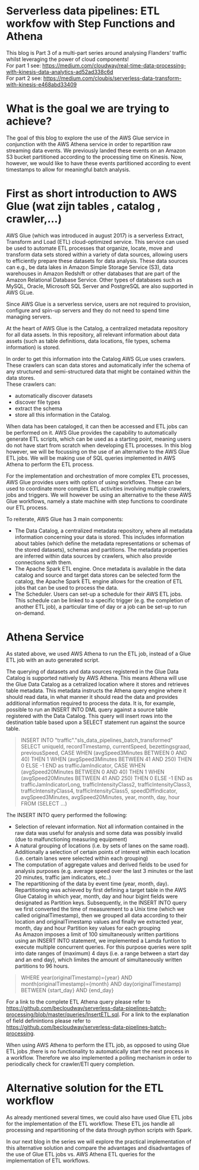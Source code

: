 # Serverless data pipelines: ETL workfow with Step Functions and Athena
This blog is Part 3 of a multi-part series around analysing Flanders’ traffic whilst leveraging the power of cloud components!    
For part 1 see: https://medium.com/cloudway/real-time-data-processing-with-kinesis-data-analytics-ad52ad338c6d  
For part 2 see: https://medium.com/cloubis/serverless-data-transform-with-kinesis-e468abd33409  

# What is the goal we are trying to achieve?
The goal of this blog to explore the use of the AWS Glue service in conjunction with the AWS Athena service in order to repartition raw streaming data events. We previously landed these events on an Amazon S3 bucket partitioned according to the processing time on Kinesis. Now, however, we would like to have these events partitioned according to event timestamps to allow for meaningful batch analysis.    

# First as short introduction to AWS Glue (wat zijn tables , catalog , crawler,…)
AWS Glue (which was introduced in august 2017) is a serverless Extract, Transform and Load (ETL) cloud-optimized service. This service can used be used to automate ETL processes that organize, locate, move and transform data sets stored within a variety of data sources, allowing users to efficiently prepare these datasets for data analysis. These data sources can e.g., be data lakes in Amazon Simple Storage Service (S3), data warehouses in Amazon Redshift or other databases that are part of the Amazon Relational Database Service. Other types of databases such as MySQL, Oracle, Microsoft SQL Server and PostgreSQL are also supported in AWS GLue.   

Since AWS Glue is a serverless service, users are not required to provision, configure and spin-up servers and they do not need to spend time managing servers.   

At the heart of AWS Glue is the Catalog, a centralized metadata repository for all data assets. In this repository, all relevant information about data assets (such as table definitions, data locations, file types, schema information) is stored.

In order to get this information into the Catalog AWS GLue uses crawlers. These crawlers can scan data stores and automatically infer the schema of any structured and semi-structured data that might be contained within the data stores.   
These crawlers can: 
* automatically discover datasets 
* discover file types 
* extract the schema
* store all this information in the Catalog. 

When data has been cataloged, it can then be accessed and ETL jobs can be performed on it. AWS Glue provides the capability to automatically generate ETL scripts, which can be used as a starting point, meaning users do not have start from scratch when developing ETL processes. In this blog however, we will be focussing on the use of an alternative to the AWS Glue ETL jobs. We will be making use of SQL queries implemented in AWS Athena to perform the ETL process.  

For the implementation and orchestration of more complex ETL processes, AWS Glue provides users with option of using workflows. These can be used to coordinate more complex ETL activities involving multiple crawlers, jobs and triggers. We will however be using an alternative to the these AWS Glue workflows, namely a state machine with step functions to coordinate our ETL process.  

To reiterate, AWS Glue has 3 main components:
* The Data Catalog, a centralized metadata repository, where all metadata information concerning  your data is stored. This includes information about tables (which define the metadata representations or schemas of the stored datasets), schemas and partitions. The metadata properties are inferred within data sources by crawlers, which also provide connections with them.
* The Apache Spark ETL engine. Once metadata is available in the data catalog and source and target data stores can be selected form the catalog, the Apache Spark ETL engine allows for the creation of ETL jobs that can be used to process the data.    
* The Scheduler. Users can set-up a schedule for their AWS ETL jobs. This schedule can be linked to a specific trigger (e.g. the completion of another ETL job), a particular time of day or a job can be set-up to run on-demand.

# Athena Service
As stated above, we used AWS Athena to run the ETL job, instead of a Glue ETL job with an auto generated script. 

The querying of datasets and data sources registered in the Glue Data Catalog is supported natively by AWS Athena. This means Athena will use the Glue Data Catalog as a cetralized location where it stores and retrieves table metadata. This metadata instructs the Athena query engine where it should read data, in what manner it should read the data and provides additional information required to process the data.
It is, for example, possible to run an INSERT INTO DML query against a source table registered with the Data Catalog. This query will insert rows into the destination table based upon a SELECT statement run against the source table. 

> INSERT INTO "traffic"."sls_data_pipelines_batch_transformed"
SELECT uniqueId, recordTimestamp, currentSpeed, bezettingsgraad, previousSpeed, CASE WHEN (avgSpeed3Minutes BETWEEN 0 AND 40) THEN 1 WHEN (avgSpeed3Minutes BETWEEN 41 AND 250) THEN 0 ELSE -1 END as trafficJamIndicator, CASE WHEN (avgSpeed20Minutes BETWEEN 0 AND 40) THEN 1 WHEN (avgSpeed20Minutes BETWEEN 41 AND 250) THEN 0 ELSE -1 END as trafficJamIndicatorLong, trafficIntensityClass2, trafficIntensityClass3, trafficIntensityClass4, trafficIntensityClass5, speedDiffindicator, avgSpeed3Minutes, avgSpeed20Minutes, year, month, day, hour   
FROM (SELECT ...)

The INSERT INTO query performed the following:
* Selection of relevant information. Not all information contained in the raw data was useful for analysis and some data was possibly invalid (due to malfunctioning measuring equipment)
* A natural grouping of locations (i.e. by sets of lanes on the same road). Additionally a selection of certain points of interest within each location (i.e. certain lanes were selected within each grouping)
* The computation of aggregate values and derived fields to be used for analysis purposes (e.g. average speed over the last 3 minutes or the last 20 minutes, traffic jam indicators, etc..)  
* The repartitioning of the data by event time (year, month, day). Repartitioning was achieved by first defining a  target table in the AWS Glue Catalog in which year, month, day and hour bigint fields were designated as Partition keys. Subsequently, in the INSERT INTO query we first converted the time of measurement to a Unix time (which we called originalTimestamp), then we grouped all data according to their location and originalTimestamp values and finally we extracted year, month, day and hour Partition key values for each grouping   
As Amazon imposes a limit of 100 simultaneously written partitions using an INSERT INTO statement, we implemented a Lamda funtion to execute multiple concurrent queries. For this purpose queries were split into date ranges of (maximum) 4 days (i.e. a range between a start day and an end day), which limites the amount of simultaneously written partitions to 96 hours.
> WHERE year(originalTimestamp)={year} AND month(originalTimestamp)={month} AND day(originalTimestamp) BETWEEN {start_day} AND {end_day}

For a link to the complete ETL Athena query please refer to https://github.com/becloudway/serverless-data-pipelines-batch-processing/blob/master/queries/InsertETL.sql.
For a link to the explanation of field definintions please refer to https://github.com/becloudway/serverless-data-pipelines-batch-processing. 



When using AWS Athena to perform the ETL job, as opposed to using Glue ETL jobs ,there is no functionality to automatically start the next process in a workflow. Therefore we also implemented a polling mechanism in order to periodically check for crawler/ETl query completion.

# Alternative solution for the ETL workflow
As already mentioned several times, we could also have used Glue ETL jobs for the implementation of the ETL workflow. These ETL jos handle all processing and repartitioning of the data through python scripts with Spark.

In our next blog in the series we will explore the practical implementation of this alternative solution and compare the advantages and disadvantages of the use of Glue ETL jobs vs. AWS Athena ETL queries for the implementation of ETL workflows.    










